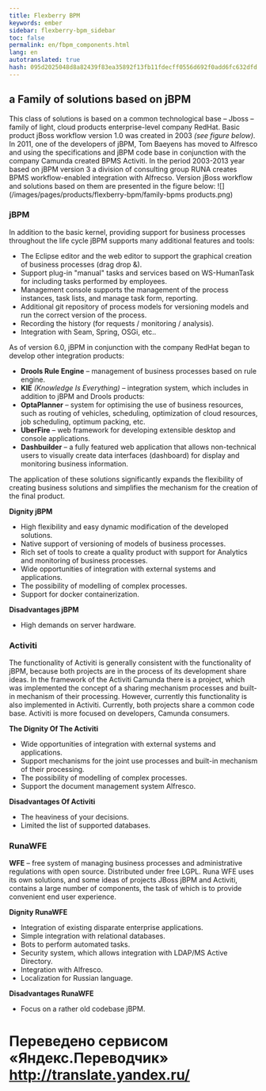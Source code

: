 ```yaml
--- 
title: Flexberry BPM 
keywords: ember 
sidebar: flexberry-bpm_sidebar 
toc: false 
permalink: en/fbpm_components.html 
lang: en 
autotranslated: true 
hash: 095d2025048d8a82439f83ea35892f13fb11fdecff0556d692f0add6fc632dfd 
--- 
```


## a Family of solutions based on jBPM 

This class of solutions is based on a common technological base – Jboss – family of light, cloud products enterprise-level company RedHat. 
Basic product jBoss workflow version 1.0 was created in 2003 *(see figure below).* In 2011, one of the developers of jBPM, Tom Baeyens has moved to Alfresco and using the specifications and jBPM code base in conjunction with the company Camunda created BPMS Activiti. 
In the period 2003-2013 year based on jBPM version 3 a division of consulting group RUNA creates BPMS workflow-enabled integration with Alfrecso. 
Version jBoss workflow and solutions based on them are presented in the figure below: 
![](/images/pages/products/flexberry-bpm/family-bpms products.png) 

### jBPM 
In addition to the basic kernel, providing support for business processes throughout the life cycle jBPM supports many additional features and tools: 
* The Eclipse editor and the web editor to support the graphical creation of business processes (drag drop &). 
* Support plug-in "manual" tasks and services based on WS-HumanTask for including tasks performed by employees. 
* Management console supports the management of the process instances, task lists, and manage task form, reporting. 
* Additional git repository of process models for versioning models and run the correct version of the process. 
* Recording the history (for requests / monitoring / analysis). 
* Integration with Seam, Spring, OSGi, etc.. 

As of version 6.0, jBPM in conjunction with the company RedHat began to develop other integration products: 
* **Drools Rule Engine** – management of business processes based on rule engine. 
* **KIE** *(Knowledge Is Everything)* – integration system, which includes in addition to jBPM and Drools products: 
* **OptaPlanner** – system for optimising the use of business resources, such as routing of vehicles, scheduling, optimization of cloud resources, job scheduling, optimum packing, etc. 
* **UberFire** – web framework for developing extensible desktop and console applications. 
* **Dashbuilder** – a fully featured web application that allows non-technical users to visually create data interfaces (dashboard) for display and monitoring business information. 

The application of these solutions significantly expands the flexibility of creating business solutions and simplifies the mechanism for the creation of the final product. 

**Dignity jBPM** 
* High flexibility and easy dynamic modification of the developed solutions. 
* Native support of versioning of models of business processes.
* Rich set of tools to create a quality product with support for Analytics and monitoring of business processes. 
* Wide opportunities of integration with external systems and applications. 
* The possibility of modelling of complex processes. 
* Support for docker containerization. 

**Disadvantages jBPM** 
* High demands on server hardware. 

### Activiti 
The functionality of Activiti is generally consistent with the functionality of jBPM, because both projects are in the process of its development share ideas. 
In the framework of the Activiti Camunda there is a project, which was implemented the concept of a sharing mechanism processes and built-in mechanism of their processing. However, currently this functionality is also implemented in Activiti. 
Currently, both projects share a common code base. Activiti is more focused on developers, Camunda consumers. 

**The Dignity Of The Activiti** 
* Wide opportunities of integration with external systems and applications. 
* Support mechanisms for the joint use processes and built-in mechanism of their processing. 
* The possibility of modelling of complex processes. 
* Support the document management system Alfresco. 

**Disadvantages Of Activiti** 
* The heaviness of your decisions. 
* Limited the list of supported databases. 

### RunaWFE 
**WFE** – free system of managing business processes and administrative regulations with open source. Distributed under free LGPL. Runa WFE uses its own solutions, and some ideas of projects JBoss jBPM and Activiti, contains a large number of components, the task of which is to provide convenient end user experience. 

**Dignity RunaWFE** 
* Integration of existing disparate enterprise applications. 
* Simple integration with relational databases. 
* Bots to perform automated tasks. 
* Security system, which allows integration with LDAP/MS Active Directory. 
* Integration with Alfresco. 
* Localization for Russian language. 

**Disadvantages RunaWFE** 
* Focus on a rather old codebase jBPM. 




 # Переведено сервисом «Яндекс.Переводчик» http://translate.yandex.ru/